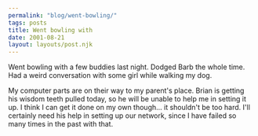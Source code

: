 ```yaml
---
permalink: "blog/went-bowling/"
tags: posts
title: Went bowling with
date: 2001-08-21
layout: layouts/post.njk
---
```


Went bowling with a few buddies last night. Dodged Barb the whole time. Had a weird conversation with some girl while walking my dog. 

My computer parts are on their way to my parent's place. Brian is getting his wisdom teeth pulled today, so he will be unable to help me in setting it up. I think I can get it done on my own though... it shouldn't be too hard. I'll certainly need his help in setting up our network, since I have failed so many times in the past with that.
